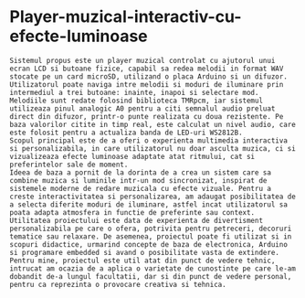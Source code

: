 # Player-muzical-interactiv-cu-efecte-luminoase
    Sistemul propus este un player muzical controlat cu ajutorul unui ecran LCD si butoane fizice, capabil sa redea melodii in format WAV stocate pe un card microSD, utilizand o placa Arduino si un difuzor. Utilizatorul poate naviga intre melodii si moduri de iluminare prin intermediul a trei butoane: inainte, inapoi si selectare mod. Melodiile sunt redate folosind biblioteca TMRpcm, iar sistemul utilizeaza pinul analogic A0 pentru a citi semnalul audio preluat direct din difuzor, printr-o punte realizata cu doua rezistente. Pe baza valorilor citite in timp real, este calculat un nivel audio, care este folosit pentru a actualiza banda de LED-uri WS2812B.
    Scopul principal este de a oferi o experienta multimedia interactiva si personalizabila, in care utilizatorul nu doar asculta muzica, ci si vizualizeaza efecte luminoase adaptate atat ritmului, cat si preferintelor sale de moment.
    Ideea de baza a pornit de la dorinta de a crea un sistem care sa combine muzica si luminile intr-un mod sincronizat, inspirat de sistemele moderne de redare muzicala cu efecte vizuale. Pentru a creste interactivitatea si personalizarea, am adaugat posibilitatea de a selecta diferite moduri de iluminare, astfel incat utilizatorul sa poata adapta atmosfera in functie de preferinte sau context.
    Utilitatea proiectului este data de experienta de divertisment personalizabila pe care o ofera, potrivita pentru petreceri, decoruri tematice sau relaxare. De asemenea, proiectul poate fi utilizat si in scopuri didactice, urmarind concepte de baza de electronica, Arduino si programare embedded si avand o posibilitate vasta de extindere. Pentru mine, proiectul este util atat din punct de vedere tehnic, intrucat am ocazia de a aplica o varietate de cunostinte pe care le-am dobandit de-a lungul facultatii, dar si din punct de vedere personal, pentru ca reprezinta o provocare creativa si tehnica.

